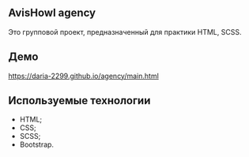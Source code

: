 ## AvisHowl agency
Это групповой проект, предназначенный для практики HTML, SCSS.

## Демо
https://daria-2299.github.io/agency/main.html

## Используемые технологии
  - HTML;
  - CSS;
  - SCSS;
  - Bootstrap.
